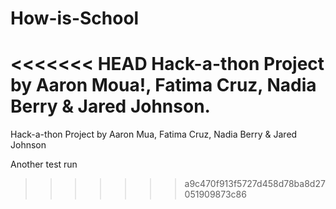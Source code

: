 # How-is-School
<<<<<<< HEAD
Hack-a-thon Project by Aaron Moua!, Fatima Cruz, Nadia Berry &amp; Jared Johnson. 
=======
Hack-a-thon Project by Aaron Mua, Fatima Cruz, Nadia Berry &amp; Jared Johnson

Another test run 
>>>>>>> a9c470f913f5727d458d78ba8d27051909873c86
